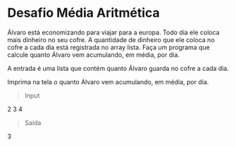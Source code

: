 # Desafio Média Aritmética

Álvaro está economizando para viajar para a europa. Todo dia ele coloca mais dinheiro no seu cofre. A quantidade de dinheiro que ele coloca no cofre a cada dia está registrada no array lista. Faça um programa que calcule quanto Álvaro vem acumulando, em média, por dia.

A entrada é uma lista que contém quanto Álvaro guarda no cofre a cada dia.

Imprima na tela o quanto Álvaro vem acumulando, em média, por dia.

> Input 

2 3 4

> Saída

3

